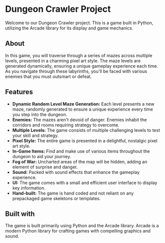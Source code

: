 # Dungeon Crawler Project

Welcome to our Dungeon Crawler project. This is a game built in Python, utilizing the Arcade library for its display and game mechanics.

## About

In this game, you will traverse through a series of mazes across multiple levels, presented in a charming pixel art style. The maze levels are generated dynamically, ensuring a unique gameplay experience each time. As you navigate through these labyrinths, you'll be faced with various enemies that you must outsmart or defeat.

## Features

* **Dynamic Random Level Maze Generation:** Each level presents a new maze, randomly generated to ensure a unique experience every time you step into the dungeon.
* **Enemies:** The mazes aren't devoid of danger. Enemies inhabit the corridors and rooms requiring strategy to overcome.
* **Multiple Levels:** The game consists of multiple challenging levels to test your skill and strategy.
* **Pixel Style:** The entire game is presented in a delightful, nostalgic pixel art style.
* **In-Game Items:** Find and make use of various items throughout the dungeon to aid your journey.
* **Fog of War:** Uncharted areas of the map will be hidden, adding an element of surprise and danger.
* **Sound:** Packed with sound effects that enhance the gameplay experience.
* **UI:** The game comes with a small and efficient user interface to display key information.
* **Hand-built:** The game is hand coded and not reliant on any prepackaged game skeletons or templates.

## Built with

The game is built primarily using Python and the Arcade library. Arcade is a modern Python library for crafting games with compelling graphics and sound.
